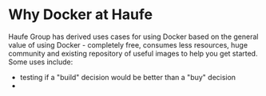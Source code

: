 # Why Docker at Haufe

Haufe Group has derived uses cases for using Docker based on the general value of using Docker - completely free, consumes less resources, huge community and existing repository of useful images to help you get started. Some uses include: 
* testing if a "build" decision would be better than a "buy" decision
* 


